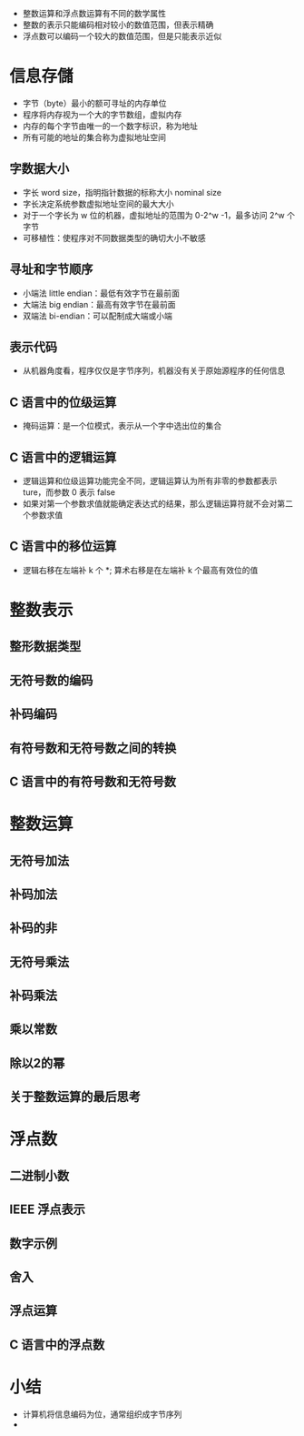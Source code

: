 * 整数运算和浮点数运算有不同的数学属性
* 整数的表示只能编码相对较小的数值范围，但表示精确
* 浮点数可以编码一个较大的数值范围，但是只能表示近似

# 信息存儲

* 字节（byte）最小的额可寻址的内存单位
* 程序将内存视为一个大的字节数组，虚拟内存
* 内存的每个字节由唯一的一个数字标识，称为地址
* 所有可能的地址的集合称为虚拟地址空间

## 字数据大小

* 字长 word size，指明指针数据的标称大小 nominal size
* 字长决定系统参数虚拟地址空间的最大大小
* 对于一个字长为 w 位的机器，虚拟地址的范围为 0-2^w -1，最多访问 2^w 个字节
* 可移植性：使程序对不同数据类型的确切大小不敏感

## 寻址和字节顺序

* 小端法 little endian：最低有效字节在最前面
* 大端法 big endian：最高有效字节在最前面
* 双端法 bi-endian：可以配制成大端或小端

## 表示代码

* 从机器角度看，程序仅仅是字节序列，机器没有关于原始源程序的任何信息

## C 语言中的位级运算

* 掩码运算：是一个位模式，表示从一个字中选出位的集合

## C 语言中的逻辑运算

* 逻辑运算和位级运算功能完全不同，逻辑运算认为所有非零的参数都表示 ture，而参数 0 表示 false
* 如果对第一个参数求值就能确定表达式的结果，那么逻辑运算符就不会对第二个参数求值

## C 语言中的移位运算

* 逻辑右移在左端补 k 个 *; 算术右移是在左端补 k 个最高有效位的值

# 整数表示



## 整形数据类型



## 无符号数的编码



## 补码编码



## 有符号数和无符号数之间的转换



## C 语言中的有符号数和无符号数



# 整数运算



## 无符号加法



## 补码加法



## 补码的非



## 无符号乘法



## 补码乘法



## 乘以常数



## 除以2的幂



## 关于整数运算的最后思考



# 浮点数



## 二进制小数



## IEEE 浮点表示



## 数字示例



## 舍入



## 浮点运算



## C 语言中的浮点数



# 小结

* 计算机将信息编码为位，通常组织成字节序列
* 


